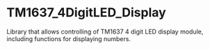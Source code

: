 # TM1637_4DigitLED_Display
Library that allows controlling of TM1637 4 digit LED display module, including functions for displaying numbers.
